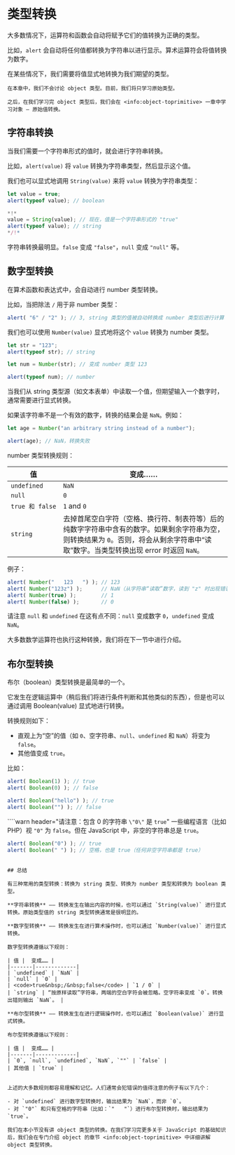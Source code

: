# 类型转换

大多数情况下，运算符和函数会自动将赋予它们的值转换为正确的类型。

比如，`alert` 会自动将任何值都转换为字符串以进行显示。算术运算符会将值转换为数字。

在某些情况下，我们需要将值显式地转换为我们期望的类型。

```smart header="对象还未纳入讨论中"
在本章中，我们不会讨论 object 类型。目前，我们将只学习原始类型。

之后，在我们学习完 object 类型后，我们会在 <info:object-toprimitive> 一章中学习对象 — 原始值转换。
```

## 字符串转换

当我们需要一个字符串形式的值时，就会进行字符串转换。

比如，`alert(value)` 将 `value` 转换为字符串类型，然后显示这个值。

我们也可以显式地调用 `String(value)` 来将 `value` 转换为字符串类型：

```js run
let value = true;
alert(typeof value); // boolean

*!*
value = String(value); // 现在，值是一个字符串形式的 "true"
alert(typeof value); // string
*/!*
```

字符串转换最明显。`false` 变成 `"false"`，`null` 变成 `"null"` 等。

## 数字型转换

在算术函数和表达式中，会自动进行 number 类型转换。

比如，当把除法 `/` 用于非 number 类型：

```js run
alert( "6" / "2" ); // 3, string 类型的值被自动转换成 number 类型后进行计算
```

我们也可以使用 `Number(value)` 显式地将这个 `value` 转换为 number 类型。

```js run
let str = "123";
alert(typeof str); // string

let num = Number(str); // 变成 number 类型 123

alert(typeof num); // number
```

当我们从 string 类型源（如文本表单）中读取一个值，但期望输入一个数字时，通常需要进行显式转换。

如果该字符串不是一个有效的数字，转换的结果会是 `NaN`。例如：

```js run
let age = Number("an arbitrary string instead of a number");

alert(age); // NaN，转换失败
```

number 类型转换规则：

| 值 | 变成…… |
| --- | --- |
| `undefined` | `NaN` |
| `null` | `0` |
|<code>true&nbsp;和&nbsp;false</code> | `1` and `0` |
| `string` | 去掉首尾空白字符（空格、换行符、制表符等）后的纯数字字符串中含有的数字。如果剩余字符串为空，则转换结果为 `0`。否则，将会从剩余字符串中“读取”数字。当类型转换出现 error 时返回 `NaN`。 |

例子：

```js run
alert( Number("   123   ") ); // 123
alert( Number("123z") );      // NaN（从字符串“读取”数字，读到 "z" 时出现错误）
alert( Number(true) );        // 1
alert( Number(false) );       // 0
```

请注意 `null` 和 `undefined` 在这有点不同：`null` 变成数字 `0`，`undefined` 变成 `NaN`。

大多数数学运算符也执行这种转换，我们将在下一节中进行介绍。

## 布尔型转换

布尔（boolean）类型转换是最简单的一个。

它发生在逻辑运算中（稍后我们将进行条件判断和其他类似的东西），但是也可以通过调用 Boolean(value) 显式地进行转换。

转换规则如下：

- 直观上为“空”的值（如 `0`、空字符串、`null`、`undefined` 和 `NaN`）将变为 `false`。
- 其他值变成 `true`。

比如：

```js run
alert( Boolean(1) ); // true
alert( Boolean(0) ); // false

alert( Boolean("hello") ); // true
alert( Boolean("") ); // false
```

````warn header="请注意：包含 0 的字符串 `\"0\"` 是 `true`"
一些编程语言（比如 PHP）视 `"0"` 为 `false`。但在 JavaScript 中，非空的字符串总是 `true`。

```js run
alert( Boolean("0") ); // true
alert( Boolean(" ") ); // 空格，也是 true（任何非空字符串都是 true）
```
````

## 总结

有三种常用的类型转换：转换为 string 类型、转换为 number 类型和转换为 boolean 类型。

**字符串转换** —— 转换发生在输出内容的时候，也可以通过 `String(value)` 进行显式转换。原始类型值的 string 类型转换通常是很明显的。

**数字型转换** —— 转换发生在进行算术操作时，也可以通过 `Number(value)` 进行显式转换。

数字型转换遵循以下规则：

| 值 |  变成…… |
|-------|-------------|
| `undefined` | `NaN` |
| `null` | `0` |
| <code>true&nbsp;/&nbsp;false</code> | `1 / 0` |
| `string` | “按原样读取”字符串，两端的空白字符会被忽略。空字符串变成 `0`。转换出错则输出 `NaN`。 |

**布尔型转换** —— 转换发生在进行逻辑操作时，也可以通过 `Boolean(value)` 进行显式转换。

布尔型转换遵循以下规则：

| 值 |  变成…… |
|-------|-------------|
| `0`, `null`, `undefined`, `NaN`, `""` | `false` |
| 其他值 | `true` |


上述的大多数规则都容易理解和记忆。人们通常会犯错误的值得注意的例子有以下几个：

- 对 `undefined` 进行数字型转换时，输出结果为 `NaN`，而非 `0`。
- 对 `"0"` 和只有空格的字符串（比如：`"   "`）进行布尔型转换时，输出结果为 `true`。

我们在本小节没有讲 object 类型的转换。在我们学习完更多关于 JavaScript 的基础知识后，我们会在专门介绍 object 的章节 <info:object-toprimitive> 中详细讲解 object 类型转换。
